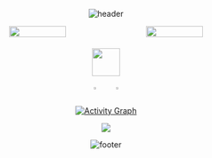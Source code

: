 <div align="center">

<!-- 头部 -->
![header](https://capsule-render.vercel.app/api?type=waving&color=gradient&height=200&section=header&text=Welcome%20to%20My%20GitHub!&fontSize=40&animation=fadeIn&width=100%)

<!-- GitHub 统计数据 -->
<div style="display: flex; justify-content: center; gap: 20px; flex-wrap: wrap;">
  <img src="https://github-readme-stats.vercel.app/api?username=nullsir06&show_icons=true&theme=radical&hide_title=true" width="45%">
  <img src="https://github-readme-streak-stats.herokuapp.com?user=nullsir06&theme=radical&date_format=M%20j%5B%2C%20Y%5D" width="45%">
</div>

<!-- React 旋转图标 -->
<div style="margin: 20px 0;">
  <img src="https://media.giphy.com/media/eNAsjO55tPbgaor7ma/giphy.gif" width="50">
</div>

<!-- 项目展示 -->
<div style="display: flex; justify-content: center; gap: 20px; flex-wrap: wrap;">
  <a href="https://github.com/nullsir06/blog_list">
    <img src="https://github-readme-stats.vercel.app/api/pin/?username=nullsir06&repo=blog_list&theme=dark&show_owner=true" width="45%">
  </a>
  <a href="https://github.com/nullsir06/unicafe">
    <img src="https://github-readme-stats.vercel.app/api/pin/?username=nullsir06&repo=unicafe&theme=dark&show_owner=true" width="45%">
  </a>
</div>

<!-- 3D 贡献图 -->
[![Activity Graph](https://github-readme-activity-graph.vercel.app/graph?username=nullsir06&bg_color=1a1b27&color=38bdae&line=4bc2a8&point=ffffff&area=true&hide_border=true&width=100%)](https://github.com/nullsir06)

<!-- 访问人数 -->
<p>
  <a href="https://github.com/nullsir06" target="_blank">
    <img src="https://komarev.com/ghpvc/?username=nullsir06&label=Profile%20views&color=0e75b6&style=flat-square">
  </a>
</p>

![footer](https://capsule-render.vercel.app/api?type=waving&color=gradient&height=100&section=footer&fontSize=20&width=100%)

</div>
